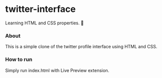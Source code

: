 # twitter-interface
Learning HTML and CSS properties. 🎨

### About

This is a simple clone of the twitter profile interface using HTML and CSS.

### How to run

Simply run index.html with Live Preview extension.